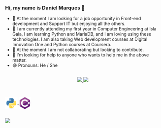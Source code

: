 ### Hi, my name is Daniel Marques 👋


- 🔭 At the moment I am looking for a job opportunity in Front-end development and Support IT but enjoying all the others.
- 🌱 I am currently attending my first year in Computer Engineering at Isla Gaia, I am learning Python and MariaDB, and I am loving using these technologies.
     I am also taking Web development courses at Digital Innovation One and Python courses at Coursera.
- 👯 At the moment I am not collaborating but looking to contribute.
- 🤔 I'm looking for help to anyone who wants to help me in the above matter.
- 😄 Pronouns: He / She

##

<div align="center">
  <a href="https://github.com/madrugasr">
  <img height="180em" src="https://github-readme-stats.vercel.app/api?username=madrugasr&show_icons=true&theme=dark&include_all_commits=true&count_private=true"/>
  <img height="180em" src="https://github-readme-stats.vercel.app/api/top-langs/?username=madrugasr&layout=compact&langs_count=7&theme=dark"/>
</div>
     
##
     
  <div style="display: inline_block"><br>
  <img align="center" alt="Python" height="40" width="40" src="https://raw.githubusercontent.com/devicons/devicon/master/icons/python/python-original.svg">
  <img align="center" alt="CSharp" height="40" width="40" src="https://raw.githubusercontent.com/devicons/devicon/master/icons/csharp/csharp-original.svg">
  <src="https://media.discordapp.net/attachments/639956127056134178/890373478988013628/Publicacoes_Instagram_1_1.png?width=676&height=676">
</div>
 
##
    
<div>
  <a href="https://www.linkedin.com/in/daniell-marquess/" target="_blank"><img src="https://img.shields.io/badge/-LinkedIn-%230077B5?style=for-the-       badge&logo=linkedin&logoColor=white"></a> 
</div>
  

